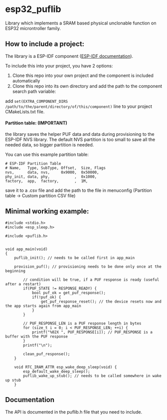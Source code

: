 # esp32_puflib
Library which implements a SRAM based physical unclonable function on ESP32 microntroller family.

## How to include a project:
The library is a ESP-IDF component ([ESP-IDF documentation](https://docs.espressif.com/projects/esp-idf/en/latest/esp32/api-guides/build-system.html#example-project)).

To include this into your project, you have 2 options:
1. Clone this repo into your own project and the component is included automatically
2. Clone this repo into its own directory and add the path to the component search path variable:

add `set(EXTRA_COMPONENT_DIRS /path/to/the/parent/directory/of/this/component)` line to your project CMakeLists.txt file.

#### Partition table: (IMPORTANT)
the library saves the helper PUF data and data during provisioning to
the ESP-IDF NVS library. The default NVS partition is too small to save
all the needed data, so bigger partition is needed.

You can use this example partition table:

    # ESP-IDF Partition Table
    # Name,   Type, SubType, Offset,  Size, Flags
    nvs,      data, nvs,     0x9000,  0x50000,
    phy_init, data, phy,           ,  0x1000,
    factory,  app,  factory,       ,  1M,
save it to a .csv file and add the path to the file in menuconfig (Partition table -> Custom partition CSV file)

## Minimal working example:
    #include <stdio.h>
    #include <esp_sleep.h>

    #include <puflib.h>


    void app_main(void)
    {
        puflib_init(); // needs to be called first in app_main
        
        provision_puf(); // provisioning needs to be done only once at the beginning

            // condition will be true, if a PUF response is ready (useful after a restart)
            if(PUF_STATE != RESPONSE_READY) {
                bool puf_ok = get_puf_response();
                if(!puf_ok) {
                    get_puf_response_reset(); // the device resets now and the app starts again from app_main
                }
            }

            // PUF_RESPONSE_LEN is a PUF response length in bytes
            for (size_t i = 0; i < PUF_RESPONSE_LEN; ++i) {
                printf("%02X ", PUF_RESPONSE[i]); // PUF_RESPONSE is a buffer with the PUF response
            }
            printf("\n");

            clean_puf_response();
        }

        void RTC_IRAM_ATTR esp_wake_deep_sleep(void) {
            esp_default_wake_deep_sleep();
            puflib_wake_up_stub(); // needs to be called somewhere in wake up stub
        }

## Documentation
The API is documented in the puflib.h file that you need to include.